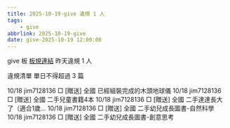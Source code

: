 ```yaml
---
title: 2025-10-19-give 違規 1 人
tags:
    - give
abbrlink: 2025-10-19-give
date: give-2025-10-19 12:00:00
---
```

give 板 [板規連結](https://www.ptt.cc/bbs/give/M.1612495900.A.C32.html)
昨天違規 1 人
<!-- more -->

違規清單
單日不得超過 3 篇

10/18 jim7128136 □ [贈送] 全國 已經組裝完成的木頭地球儀
10/18 jim7128136 □ [贈送] 全國 二手兒童書籍4本
10/18 jim7128136 □ [贈送] 全國 二手達達長大了（適合1歲…
10/18 jim7128136 □ [贈送]  全國 二手幼兒成長圖書-自然科學
10/18 jim7128136 □ [贈送]  全國 二手幼兒成長圖書-創意思考